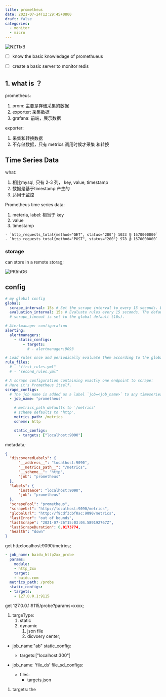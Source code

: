 ```yaml
---
title: prometheus
date: 2021-07-24T12:29:45+0800
draft: false
categories:
  - monitor
  - micro
---
```



![NZTIxB](https://cdn.jsdelivr.net/gh/atony2099/imgs@master/20210725/NZTIxB.jpg)


- [ ] know the basic knowledage of promethueus
- [ ] create a basic server to  monitor  redis  


## 1. what is ？
prometheus:
1. prom: 主要是存储采集的数据
2.  exporter: 采集数据
3. grafana: 前端，展示数据 


exporter:
1. 采集和转换数据
2. 不存储数据，只有 metrics 调用时候才采集 和转换





##  Time Series Data


what: 
1. 相比mysql,  只有 2-3 列， key, value, timestamp
2. 数据是基于timestamp 产生的
3. 适用于监控


Prometheus time series  data:
1. meteria, label: 相当于 key 
2. value 
3. timestamp

```
- `http_requests_total{method="GET", status="200"} 1023 @ 1670000000`
- `http_requests_total{method="POST", status="200"} 978 @ 1670000000`
```











### storage

can store in a remote storag;

![PK5hG6](https://cdn.jsdelivr.net/gh/atony2099/imgs@master/20210727/PK5hG6.jpg)

## config

```yml
# my global config
global:
  scrape_interval: 15s # Set the scrape interval to every 15 seconds. Default is every 1 minute.
  evaluation_interval: 15s # Evaluate rules every 15 seconds. The default is every 1 minute.
  # scrape_timeout is set to the global default (10s).

# Alertmanager configuration
alerting:
  alertmanagers:
    - static_configs:
        - targets:
          # - alertmanager:9093

# Load rules once and periodically evaluate them according to the global 'evaluation_interval'.
rule_files:
  # - "first_rules.yml"
  # - "second_rules.yml"

# A scrape configuration containing exactly one endpoint to scrape:
# Here it's Prometheus itself.
scrape_configs:
  # The job name is added as a label `job=<job_name>` to any timeseries scraped from this config.
  - job_name: "prometheus"

    # metrics_path defaults to '/metrics'
    # scheme defaults to 'http'.
    metrics_path: /metrics
    scheme: http

    static_configs:
      - targets: ["localhost:9090"]

```

metadata;

```json
{
  "discoveredLabels": {
      "__address__": "localhost:9090",
      "__metrics_path__": "/metrics",
      "__scheme__": "http",
      "job": "prometheus"
  },
  "labels": {
      "instance": "localhost:9090",
      "job": "prometheus"
  },
  "scrapePool": "prometheus",
  "scrapeUrl": "http://localhost:9090/metrics",
  "globalUrl": "http://f9cdf3cbf0ac:9090/metrics",
  "lastError": "out of bounds",
  "lastScrape": "2021-07-26T15:03:04.589192767Z",
  "lastScrapeDuration": 0.0173774,
  "health": "down"
}

```

get  http:localhost:9090/metrics;

```yml
- job_name: baidu_http2xx_probe
  params:
    module:
    - http_2xx
    target:
    - baidu.com
  metrics_path: /probe
  static_configs:
  - targets:
    - 127.0.0.1:9115
```

get  127.0.0.1:9115/probe?params=xxxx;

1. targeType:
    1. static
    2. dynamic
        1. json file
        2. dicvoery center;

- job_name:"ab"
  static_config:
  - targets:["localhost:300"]

- job_name: 'file_ds'
  file_sd_configs:
  - files:
    - targets.json

1. targets: the  
